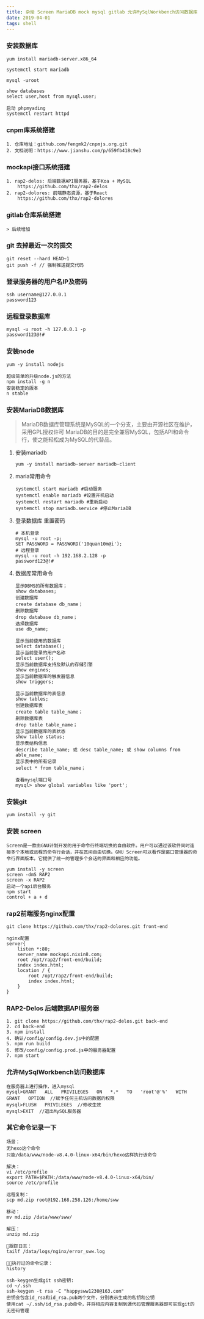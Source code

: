 ```yaml
---
title: 杂烩 Screen MariaDB mock mysql gitlab 允许MySqlWorkbench访问数据库 ...
date: 2019-04-01
tags: shell
---
```


### 安装数据库
````
yum install mariadb-server.x86_64

systemctl start mariadb

mysql -uroot

show databases
select user,host from mysql.user;

启动 phpmyading
systemctl restart httpd
````


### cnpm库系统搭建
	1. 仓库地址：github.com/fengmk2/cnpmjs.org.git
	2. 文档说明：https://www.jianshu.com/p/659fb418c9e3

### mockapi接口系统搭建
	1. rap2-delos: 后端数据API服务器，基于Koa + MySQL   
		https://github.com/thx/rap2-delos
	2. rap2-dolores: 前端静态资源，基于React
		https://github.com/thx/rap2-dolores

### gitlab仓库系统搭建
	> 后续增加


### git 去掉最近一次的提交
````
git reset --hard HEAD~1
git push -f // 强制推送提交代码
````


### 登录服务器的用户名IP及密码
````
ssh username@127.0.0.1
password123
````

### 远程登录数据库
````
mysql -u root -h 127.0.0.1 -p
password123@!#
````


### 安装node

````
yum -y install nodejs

超级简单的升级node.js的方法
npm install -g n
安装稳定的版本
n stable
````

### 安装MariaDB数据库

> MariaDB数据库管理系统是MySQL的一个分支，主要由开源社区在维护，采用GPL授权许可 MariaDB的目的是完全兼容MySQL，包括API和命令行，使之能轻松成为MySQL的代替品。

1. 安装mariadb
	````
	yum -y install mariadb-server mariadb-client
	````

2. maria常用命令
	````
	systemctl start mariadb #启动服务
	systemctl enable mariadb #设置开机启动
	systemctl restart mariadb #重新启动
	systemctl stop mariadb.service #停止MariaDB
	````

3. 登录数据库 重置密码
	````
	# 本机登录
	mysql -u root -p;
	SET PASSWORD = PASSWORD('10quan10m@i');
	# 远程登录
	mysql -u root -h 192.168.2.128 -p
	password123@!#
	````

4. 数据库常用命令
	````
	显示DBMS的所有数据库；
	show databases;
	创建数据库
	create database db_name；
	删除数据库
	drop database db_name；
	选择数据库 
	use db_name;

	显示当前使用的数据库
	select database();
	显示当前登录的用户名称
	select user();
	显示当前数据库支持及默认的存储引擎
	show engines;
	显示当前数据库的触发器信息
	show triggers;

	显示当前数据库的表信息
	show tables;
	创建数据库表
	create table table_name；
	删除数据库表
	drop table table_name；
	显示当前数据库的表状态
	show table status;
	显示表结构信息
	describe table_name; 或 desc table_name; 或 show columns from able_name;
	显示表中的所有记录
	select * from table_name；

	查看mysql端口号
	mysql> show global variables like 'port';

	````

### 安装git
````
yum install -y git
````


### 安装 screen
````
Screen是一款由GNU计划开发的用于命令行终端切换的自由软件。用户可以通过该软件同时连接多个本地或远程的命令行会话，并在其间自由切换。GNU Screen可以看作是窗口管理器的命令行界面版本。它提供了统一的管理多个会话的界面和相应的功能。

yum install -y screen
screen -dmS RAP2
screen -x RAP2
启动一个api后台服务
npm start
control + a + d
````

### rap2前端服务nginx配置
````
git clone https://github.com/thx/rap2-dolores.git front-end

nginx配置
server{
    listen *:80;
    server_name mockapi.nixin8.com;
    root /opt/rap2/front-end/build;
    index index.html;
    location / {
        root /opt/rap2/front-end/build;
        index index.html;
    }
}
````

### RAP2-Delos 后端数据API服务器
````
1. git clone https://github.com/thx/rap2-delos.git back-end
2. cd back-end
3. npm install
4. 确认/config/config.dev.js中的配置
5. npm run build
6. 修改/config/config.prod.js中的服务器配置
7. npm start
````

### 允许MySqlWorkbench访问数据库
````
在服务器上进行操作，进入mysql
mysql>GRANT   ALL   PRIVILEGES   ON   *.*   TO   'root'@'%'   WITH   GRANT   OPTION  //赋予任何主机访问数据的权限
mysql>FLUSH   PRIVILEGES  //修改生效
mysql>EXIT  //退出MySQL服务器
````



### 其它命令记录一下

```
场景：
无hexo这个命令
只能/data/www/node-v8.4.0-linux-x64/bin/hexo这样执行该命令

解决：
vi /etc/profile
export PATH=$PATH:/data/www/node-v8.4.0-linux-x64/bin/
source /etc/profile
```

```
远程复制：
scp md.zip root@192.168.258.126:/home/sww 

移动：
mv md.zip /data/www/sww/

解压：
unzip md.zip
```

```
跟踪日志：
tailf /data/logs/nginx/error_sww.log

执行过的命令记录：
history
```

```
ssh-keygen生成git ssh密钥:
cd ~/.ssh
ssh-keygen -t rsa -C "happysww1230@163.com"
密钥会包含id_rsa和id_rsa.pub两个文件，分别表示生成的私钥和公钥
使用cat ~/.ssh/id_rsa.pub命令，并将相应内容复制到源代码管理服务器即可实现git的无密码管理
```